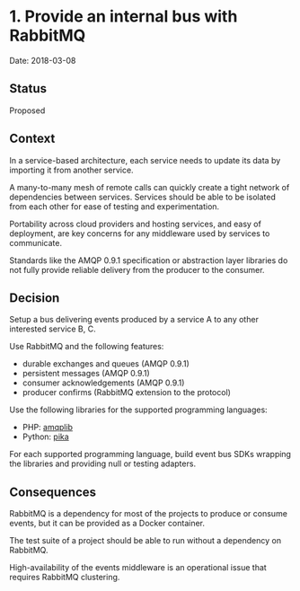# 1. Provide an internal bus with RabbitMQ

Date: 2018-03-08

## Status

Proposed

## Context

In a service-based architecture, each service needs to update its data by importing it from another service.

A many-to-many mesh of remote calls can quickly create a tight network of dependencies between services. Services should be able to be isolated from each other for ease of testing and experimentation.

Portability across cloud providers and hosting services, and easy of deployment, are key concerns for any middleware used by services to communicate.

Standards like the AMQP 0.9.1 specification or abstraction layer libraries do not fully provide reliable delivery from the producer to the consumer.

## Decision

Setup a bus delivering events produced by a service A to any other interested service B, C.

Use RabbitMQ and the following features:

- durable exchanges and queues (AMQP 0.9.1)
- persistent messages (AMQP 0.9.1)
- consumer acknowledgements (AMQP 0.9.1)
- producer confirms (RabbitMQ extension to the protocol)

Use the following libraries for the supported programming languages:

- PHP: [amqplib](https://github.com/php-amqplib/php-amqplib)
- Python: [pika](https://github.com/pika/pika)

For each supported programming language, build event bus SDKs wrapping the libraries and providing null or testing adapters.

## Consequences

RabbitMQ is a dependency for most of the projects to produce or consume events, but it can be provided as a Docker container.

The test suite of a project should be able to run without a dependency on RabbitMQ.

High-availability of the events middleware is an operational issue that requires RabbitMQ clustering.
